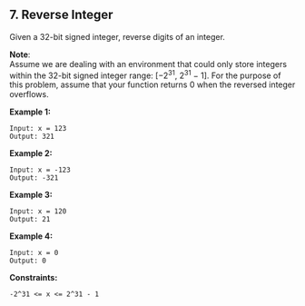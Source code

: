 
## 7. Reverse  Integer
Given a 32-bit signed integer, reverse digits of an integer.  
  
**Note**:  
Assume we are dealing with an environment that could only store integers within the 32-bit signed integer range: [−2<sup>31</sup>,  2<sup>31</sup> − 1]. For the purpose of this problem, assume that your function returns 0 when the reversed integer overflows.  
  
**Example 1:**    

    Input: x = 123  
    Output: 321 

 
**Example 2:**  
  

    Input: x = -123  
    Output: -321  

**Example 3:**  
  

    Input: x = 120  
    Output: 21  

  
**Example 4:**  

    Input: x = 0  
    Output: 0 

 
**Constraints:**  
 

    -2^31 <= x <= 2^31 - 1  

